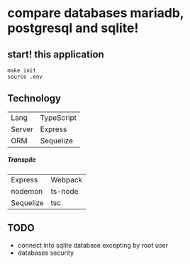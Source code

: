 # compare databases mariadb, postgresql and sqlite!

## start! this application
```
make init
source .env
```

## Technology
|        |            |
| ------ | ---------- |
| Lang   | TypeScript |
| Server | Express    |
| ORM    | Sequelize  |

##### Transpile
|           |         |
|-----------|---------|
| Express   | Webpack |
| nodemon   | ts-node |
| Sequelize | tsc     |

## TODO
 - connect into sqlite database excepting by root user
 - databases security
